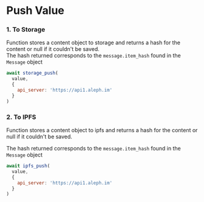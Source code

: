 # Push Value

### 1. To Storage

Function stores a content object to storage and returns a hash for the content or null if it couldn't be saved.\
The hash returned corresponds to the `message.item_hash` found in the `Message` object

```javascript
await storage_push(
  value, 
  {
    api_server: 'https://api1.aleph.im'
  }
)
```

### 2. To IPFS

Function stores a content object to ipfs and returns a hash for the content or null if it couldn't be saved.

The hash returned corresponds to the `message.item_hash` found in the `Message` object

```javascript
await ipfs_push(
  value, 
  {
    api_server: 'https://api1.aleph.im'
  }
)
```
